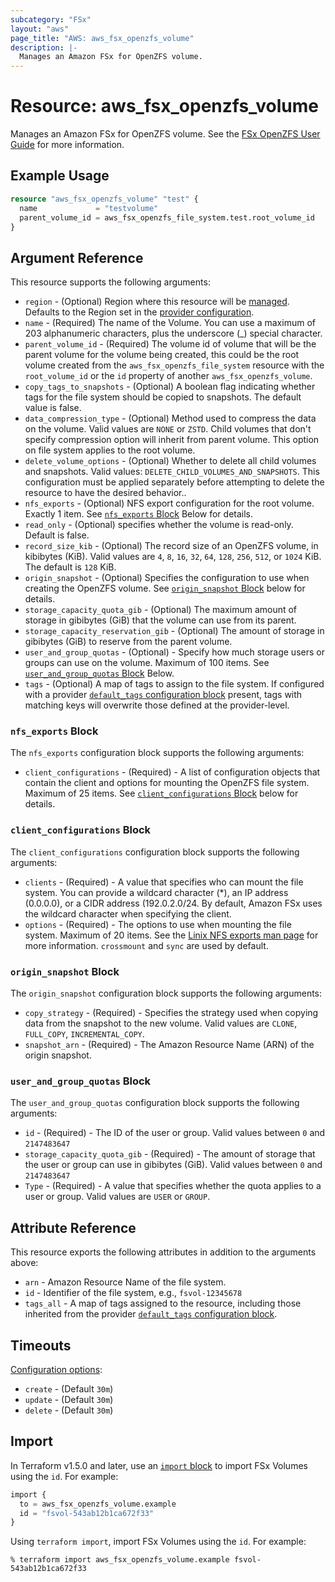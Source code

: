 ```yaml
---
subcategory: "FSx"
layout: "aws"
page_title: "AWS: aws_fsx_openzfs_volume"
description: |-
  Manages an Amazon FSx for OpenZFS volume.
---
```


# Resource: aws_fsx_openzfs_volume

Manages an Amazon FSx for OpenZFS volume.
See the [FSx OpenZFS User Guide](https://docs.aws.amazon.com/fsx/latest/OpenZFSGuide/what-is-fsx.html) for more information.

## Example Usage

```terraform
resource "aws_fsx_openzfs_volume" "test" {
  name             = "testvolume"
  parent_volume_id = aws_fsx_openzfs_file_system.test.root_volume_id
}
```

## Argument Reference

This resource supports the following arguments:

* `region` - (Optional) Region where this resource will be [managed](https://docs.aws.amazon.com/general/latest/gr/rande.html#regional-endpoints). Defaults to the Region set in the [provider configuration](https://registry.terraform.io/providers/hashicorp/aws/latest/docs#aws-configuration-reference).
* `name` - (Required) The name of the Volume. You can use a maximum of 203 alphanumeric characters, plus the underscore (_) special character.
* `parent_volume_id` - (Required) The volume id of volume that will be the parent volume for the volume being created, this could be the root volume created from the `aws_fsx_openzfs_file_system` resource with the `root_volume_id` or the `id` property of another `aws_fsx_openzfs_volume`.
* `copy_tags_to_snapshots` - (Optional) A boolean flag indicating whether tags for the file system should be copied to snapshots. The default value is false.
* `data_compression_type` - (Optional) Method used to compress the data on the volume. Valid values are `NONE` or `ZSTD`. Child volumes that don't specify compression option will inherit from parent volume. This option on file system applies to the root volume.
* `delete_volume_options` - (Optional) Whether to delete all child volumes and snapshots. Valid values: `DELETE_CHILD_VOLUMES_AND_SNAPSHOTS`. This configuration must be applied separately before attempting to delete the resource to have the desired behavior..
* `nfs_exports` - (Optional) NFS export configuration for the root volume. Exactly 1 item. See [`nfs_exports` Block](#nfs_exports-block) Below for details.
* `read_only` - (Optional) specifies whether the volume is read-only. Default is false.
* `record_size_kib` - (Optional) The record size of an OpenZFS volume, in kibibytes (KiB). Valid values are `4`, `8`, `16`, `32`, `64`, `128`, `256`, `512`, or `1024` KiB. The default is `128` KiB.
* `origin_snapshot` - (Optional) Specifies the configuration to use when creating the OpenZFS volume. See [`origin_snapshot` Block](#origin_snapshot-block) below for details.
* `storage_capacity_quota_gib`  - (Optional) The maximum amount of storage in gibibytes (GiB) that the volume can use from its parent.
* `storage_capacity_reservation_gib`  - (Optional) The amount of storage in gibibytes (GiB) to reserve from the parent volume.
* `user_and_group_quotas` - (Optional) - Specify how much storage users or groups can use on the volume. Maximum of 100 items. See [`user_and_group_quotas` Block](#user_and_group_quotas-block) Below.
* `tags` - (Optional) A map of tags to assign to the file system. If configured with a provider [`default_tags` configuration block](https://registry.terraform.io/providers/hashicorp/aws/latest/docs#default_tags-configuration-block) present, tags with matching keys will overwrite those defined at the provider-level.

### `nfs_exports` Block

The `nfs_exports` configuration block supports the following arguments:

* `client_configurations` - (Required) - A list of configuration objects that contain the client and options for mounting the OpenZFS file system. Maximum of 25 items. See [`client_configurations` Block](#client_configurations-block) below for details.

### `client_configurations` Block

The `client_configurations` configuration block supports the following arguments:

* `clients` - (Required) - A value that specifies who can mount the file system. You can provide a wildcard character (*), an IP address (0.0.0.0), or a CIDR address (192.0.2.0/24. By default, Amazon FSx uses the wildcard character when specifying the client.
* `options` - (Required) -  The options to use when mounting the file system. Maximum of 20 items. See the [Linix NFS exports man page](https://linux.die.net/man/5/exports) for more information. `crossmount` and `sync` are used by default.

### `origin_snapshot` Block

The `origin_snapshot` configuration block supports the following arguments:

- `copy_strategy` - (Required) - Specifies the strategy used when copying data from the snapshot to the new volume. Valid values are `CLONE`, `FULL_COPY`, `INCREMENTAL_COPY`.
- `snapshot_arn` - (Required) - The Amazon Resource Name (ARN) of the origin snapshot.

### `user_and_group_quotas` Block

The `user_and_group_quotas` configuration block supports the following arguments:

* `id` - (Required) - The ID of the user or group. Valid values between `0` and `2147483647`
* `storage_capacity_quota_gib` - (Required) - The amount of storage that the user or group can use in gibibytes (GiB). Valid values between `0` and `2147483647`
* `Type` - (Required) - A value that specifies whether the quota applies to a user or group. Valid values are `USER` or `GROUP`.

## Attribute Reference

This resource exports the following attributes in addition to the arguments above:

* `arn` - Amazon Resource Name of the file system.
* `id` - Identifier of the file system, e.g., `fsvol-12345678`
* `tags_all` - A map of tags assigned to the resource, including those inherited from the provider [`default_tags` configuration block](https://registry.terraform.io/providers/hashicorp/aws/latest/docs#default_tags-configuration-block).

## Timeouts

[Configuration options](https://developer.hashicorp.com/terraform/language/resources/syntax#operation-timeouts):

* `create` - (Default `30m`)
* `update` - (Default `30m`)
* `delete` - (Default `30m`)

## Import

In Terraform v1.5.0 and later, use an [`import` block](https://developer.hashicorp.com/terraform/language/import) to import FSx Volumes using the `id`. For example:

```terraform
import {
  to = aws_fsx_openzfs_volume.example
  id = "fsvol-543ab12b1ca672f33"
}
```

Using `terraform import`, import FSx Volumes using the `id`. For example:

```console
% terraform import aws_fsx_openzfs_volume.example fsvol-543ab12b1ca672f33
```
